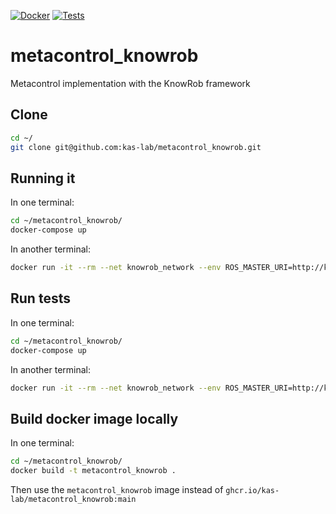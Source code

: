 [![Docker](https://github.com/kas-lab/metacontrol_knowrob/actions/workflows/docker-publish.yml/badge.svg)](https://github.com/kas-lab/metacontrol_knowrob/actions/workflows/docker-publish.yml)
[![Tests](https://github.com/kas-lab/metacontrol_knowrob/actions/workflows/tests.yml/badge.svg)](https://github.com/kas-lab/metacontrol_knowrob/actions/workflows/tests.yml)
# metacontrol_knowrob
Metacontrol implementation with the KnowRob framework

## Clone

```Bash
cd ~/
git clone git@github.com:kas-lab/metacontrol_knowrob.git
```

## Running it

In one terminal:
```Bash
cd ~/metacontrol_knowrob/
docker-compose up
```

In another terminal:
```Bash
docker run -it --rm --net knowrob_network --env ROS_MASTER_URI=http://knowrob:11311 ghcr.io/kas-lab/metacontrol_knowrob:main rosrun metacontrol_knowrob metacontrol.py
```

## Run tests

In one terminal:
```Bash
cd ~/metacontrol_knowrob/
docker-compose up
```

In another terminal:
```Bash
docker run -it --rm --net knowrob_network --env ROS_MASTER_URI=http://knowrob:11311 ghcr.io/kas-lab/metacontrol_knowrob:main python -m pytest src/metacontrol_knowrob/test/rules/test_rules.py
```

## Build docker image locally

In one terminal:
```Bash
cd ~/metacontrol_knowrob/
docker build -t metacontrol_knowrob .
```
Then use the `metacontrol_knowrob` image instead of `ghcr.io/kas-lab/metacontrol_knowrob:main`
